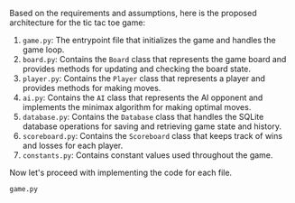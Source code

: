 Based on the requirements and assumptions, here is the proposed architecture for the tic tac toe game:

1. `game.py`: The entrypoint file that initializes the game and handles the game loop.
2. `board.py`: Contains the `Board` class that represents the game board and provides methods for updating and checking the board state.
3. `player.py`: Contains the `Player` class that represents a player and provides methods for making moves.
4. `ai.py`: Contains the `AI` class that represents the AI opponent and implements the minimax algorithm for making optimal moves.
5. `database.py`: Contains the `Database` class that handles the SQLite database operations for saving and retrieving game state and history.
6. `scoreboard.py`: Contains the `Scoreboard` class that keeps track of wins and losses for each player.
7. `constants.py`: Contains constant values used throughout the game.

Now let's proceed with implementing the code for each file.

`game.py`
